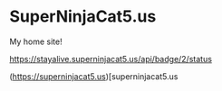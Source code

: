 # SuperNinjaCat5.us

My home site!

https://stayalive.superninjacat5.us/api/badge/2/status

(https://superninjacat5.us)[superninjacat5.us



